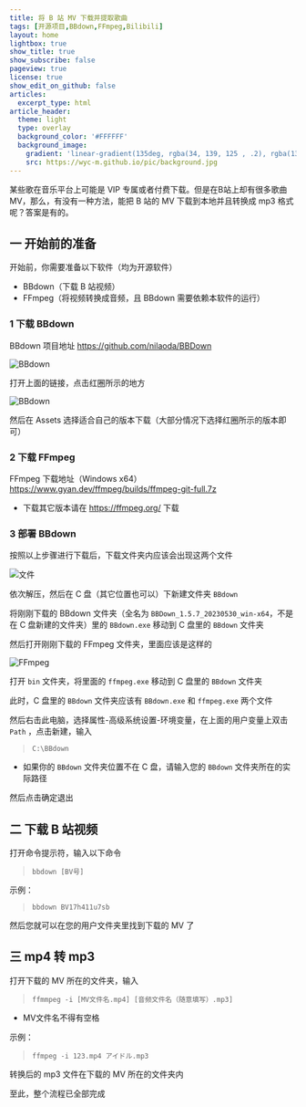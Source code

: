 ```yaml
---
title: 将 B 站 MV 下载并提取歌曲
tags: [开源项目,BBdown,FFmpeg,Bilibili]
layout: home
lightbox: true
show_title: true
show_subscribe: false
pageview: true
license: true
show_edit_on_github: false
articles:
  excerpt_type: html
article_header:
  theme: light
  type: overlay
  background_color: '#FFFFFF'
  background_image: 
    gradient: 'linear-gradient(135deg, rgba(34, 139, 125 , .2), rgba(139, 34, 139, .2))'
    src: https://wyc-m.github.io/pic/background.jpg
---
```


某些歌在音乐平台上可能是 VIP 专属或者付费下载。但是在B站上却有很多歌曲 MV，那么，有没有一种方法，能把 B 站的 MV 下载到本地并且转换成 mp3 格式呢？答案是有的。
<!--more-->
## 一 开始前的准备
开始前，你需要准备以下软件（均为开源软件）

* BBdown（下载 B 站视频）
* FFmpeg（将视频转换成音频，且 BBdown 需要依赖本软件的运行）

### 1 下载 BBdown

BBdown 项目地址 <https://github.com/nilaoda/BBDown>

![BBdown](https://wyc-m.github.io/pic/bbdown_github.jpeg)

打开上面的链接，点击红圈所示的地方

![BBdown](https://wyc-m.github.io/pic/bbdown_release.jpeg)

然后在 Assets 选择适合自己的版本下载（大部分情况下选择红圈所示的版本即可）

### 2 下载 FFmpeg

FFmpeg 下载地址（Windows x64） <https://www.gyan.dev/ffmpeg/builds/ffmpeg-git-full.7z>

* 下载其它版本请在 <https://ffmpeg.org/> 下载

### 3 部署 BBdown

按照以上步骤进行下载后，下载文件夹内应该会出现这两个文件

![文件](https://wyc-m.github.io/pic/mv_download.png)

依次解压，然后在 C 盘（其它位置也可以）下新建文件夹 `BBdown`

将刚刚下载的 BBdown 文件夹（全名为 `BBDown_1.5.7_20230530_win-x64`，不是在 C 盘新建的文件夹）里的 `BBdown.exe` 移动到 C 盘里的 `BBdown` 文件夹

然后打开刚刚下载的 FFmpeg 文件夹，里面应该是这样的

![FFmpeg](https://wyc-m.github.io/pic/FFmpeg_download.png)

打开 `bin` 文件夹，将里面的 `ffmpeg.exe` 移动到 C 盘里的 `BBdown` 文件夹

此时，C 盘里的 `BBdown` 文件夹应该有 `BBdown.exe` 和 `ffmpeg.exe` 两个文件

然后右击此电脑，选择属性-高级系统设置-环境变量，在上面的用户变量上双击 `Path` ，点击新建，输入

>`C:\BBdown`

* 如果你的 `BBdown` 文件夹位置不在 C 盘，请输入您的 `BBdown` 文件夹所在的实际路径

然后点击确定退出

## 二 下载 B 站视频

打开命令提示符，输入以下命令

>`bbdown [BV号]`

示例：

>`bbdown BV17h411u7sb`

然后您就可以在您的用户文件夹里找到下载的 MV 了

## 三 mp4 转 mp3

打开下载的 MV 所在的文件夹，输入

>`ffmmpeg -i [MV文件名.mp4] [音频文件名（随意填写）.mp3]`
* MV文件名不得有空格

示例：
>`ffmpeg -i 123.mp4 アイドル.mp3`

转换后的 mp3 文件在下载的 MV 所在的文件夹内

至此，整个流程已全部完成